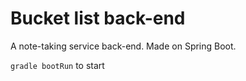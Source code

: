 # Bucket list back-end

A note-taking service back-end. Made on Spring Boot.

```gradle bootRun``` to start
